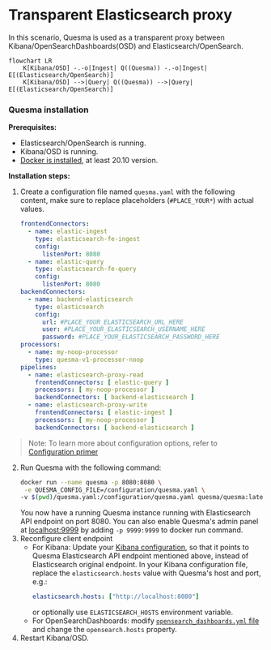 # Transparent Elasticsearch proxy

In this scenario, Quesma is used as a transparent proxy between Kibana/OpenSearchDashboards(OSD) and Elasticsearch/OpenSearch. 

```mermaid
flowchart LR 
    K[Kibana/OSD] -.-o|Ingest| Q((Quesma)) -.-o|Ingest| E[(Elasticsearch/OpenSearch)]
    K[Kibana/OSD] -->|Query| Q((Quesma)) -->|Query| E[(Elasticsearch/OpenSearch)]
```

### Quesma installation

**Prerequisites:** 
* Elasticsearch/OpenSearch is running.
* Kibana/OSD is running.
* [Docker is installed](https://www.docker.com/get-started/), at least 20.10 version.

**Installation steps:**

1. Create a configuration file named `quesma.yaml` with the following content, make sure to replace placeholders (`#PLACE_YOUR*`) with actual values.
    ```yaml
    frontendConnectors:
      - name: elastic-ingest
        type: elasticsearch-fe-ingest
        config:
          listenPort: 8080
      - name: elastic-query
        type: elasticsearch-fe-query
        config:
          listenPort: 8080
    backendConnectors:
      - name: backend-elasticsearch
        type: elasticsearch
        config:
          url: #PLACE_YOUR_ELASTICSEARCH_URL_HERE
          user: #PLACE_YOUR_ELASTICSEARCH_USERNAME_HERE
          password: #PLACE_YOUR_ELASTICSEARCH_PASSWORD_HERE
    processors:
      - name: my-noop-processor
        type: quesma-v1-processor-noop
    pipelines:
      - name: elasticsearch-proxy-read
        frontendConnectors: [ elastic-query ]
        processors: [ my-noop-processor ]
        backendConnectors: [ backend-elasticsearch ]
      - name: elasticsearch-proxy-write
        frontendConnectors: [ elastic-ingest ]
        processors: [ my-noop-processor ]
        backendConnectors: [ backend-elasticsearch ]
    ```
> Note: To learn more about configuration options, refer to [Configuration primer](/config-primer.md)

2. Run Quesma with the following command:
    ```bash
    docker run --name quesma -p 8080:8080 \
     -e QUESMA_CONFIG_FILE=/configuration/quesma.yaml \
    -v $(pwd)/quesma.yaml:/configuration/quesma.yaml quesma/quesma:latest 
    ```
    You now have a running Quesma instance running with Elasticsearch API endpoint on port 8080. You can also enable Quesma's admin panel at [localhost:9999](http://localhost:9999/) by adding `-p 9999:9999` to docker run command.
3. Reconfigure client endpoint
   * For Kibana: Update your [Kibana configuration](https://www.elastic.co/guide/en/kibana/current/settings.html), so that it points to Quesma Elasticsearch API endpoint mentioned above, instead of Elasticsearch original endpoint. In your Kibana configuration file, replace the `elasticsearch.hosts` value with Quesma's host and port, e.g.: 
      ```yaml
      elasticsearch.hosts: ["http://localhost:8080"]
      ```
     or optionally use `ELASTICSEARCH_HOSTS` environment variable.
   * For OpenSearchDashboards: modify [`opensearch_dashboards.yml` file](https://opensearch.org/docs/latest/install-and-configure/configuring-dashboards/) and change the `opensearch.hosts` property.
4. Restart Kibana/OSD.
